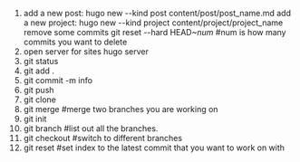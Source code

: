 1. add a new post:
hugo new --kind post content/post/post_name.md
   add a new project:
hugo new --kind project content/project/project_name    
   remove some commits
git reset --hard HEAD~$num$ #num is how many commits you want to delete
2. open server for sites
hugo server
3. git status
4. git add .
5. git commit -m info
6. git push
7. git clone
8. git merge		#merge two branches you are working on
9. git init
10. git branch 		#list out all the branches.
11. git checkout 	#switch to different branches
12. git reset		#set index to the latest commit that you want to work on with
